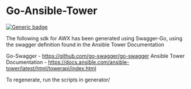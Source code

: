 # Go-Ansible-Tower
[![Generic badge](https://img.shields.io/badge/Tower_API_Version-3.7.2-green?style=for-the-badge)]()

The following sdk for AWX has been generated using Swagger-Go, using the swagger definition found in the Ansible Tower Documentation

Go-Swagger - https://github.com/go-swagger/go-swagger
Ansible Tower Documentation - https://docs.ansible.com/ansible-tower/latest/html/towerapi/index.html

To regenerate, run the scripts in generator/
